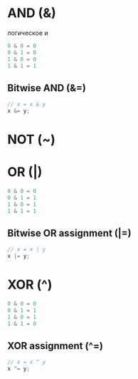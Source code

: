 # AND (&)

логическое и

```js
0 & 0 = 0
0 & 1 = 0
1 & 0 = 0
1 & 1 = 1
```

## Bitwise AND (&=)

```js
// x = x & y
x &= y;
```

# NOT (~)

# OR (|)

```js
0 & 0 = 0
0 & 1 = 1
1 & 0 = 1
1 & 1 = 1
```

## Bitwise OR assignment (|=)

```js
// x = x | y
x |= y;
```

# XOR (^)

```js
0 & 0 = 0
0 & 1 = 1
1 & 0 = 1
1 & 1 = 0
```

## XOR assignment (^=)

```js
// x = x ^ y
x ^= y;
```

